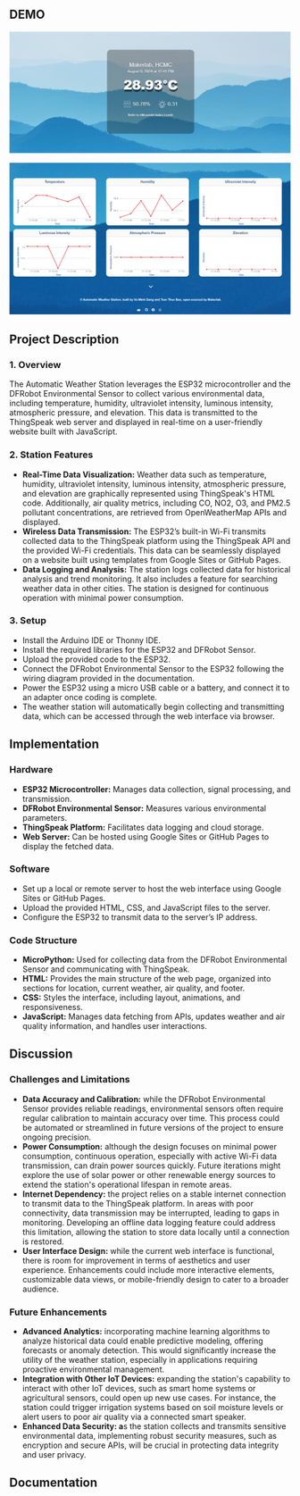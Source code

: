 ## DEMO

![User Interface Image 1](https://github.com/dngvmnh/Automatic_Weather_Station/raw/main/assets/demo_1.png)

![User Interface Image 2](https://github.com/dngvmnh/Automatic_Weather_Station/blob/main/assets/demo_2.png)
## Project Description

### 1. Overview

The Automatic Weather Station leverages the ESP32 microcontroller and the DFRobot Environmental Sensor to collect various environmental data, including temperature, humidity, ultraviolet intensity, luminous intensity, atmospheric pressure, and elevation. This data is transmitted to the ThingSpeak web server and displayed in real-time on a user-friendly website built with JavaScript.

### 2. Station Features

- **Real-Time Data Visualization:** Weather data such as temperature, humidity, ultraviolet intensity, luminous intensity, atmospheric pressure, and elevation are graphically represented using ThingSpeak's HTML code. Additionally, air quality metrics, including CO, NO2, O3, and PM2.5 pollutant concentrations, are retrieved from OpenWeatherMap APIs and displayed.
- **Wireless Data Transmission:** The ESP32’s built-in Wi-Fi transmits collected data to the ThingSpeak platform using the ThingSpeak API and the provided Wi-Fi credentials. This data can be seamlessly displayed on a website built using templates from Google Sites or GitHub Pages.
- **Data Logging and Analysis:** The station logs collected data for historical analysis and trend monitoring. It also includes a feature for searching weather data in other cities. The station is designed for continuous operation with minimal power consumption.

### 3. Setup

- Install the Arduino IDE or Thonny IDE.
- Install the required libraries for the ESP32 and DFRobot Sensor.
- Upload the provided code to the ESP32.
- Connect the DFRobot Environmental Sensor to the ESP32 following the wiring diagram provided in the documentation.
- Power the ESP32 using a micro USB cable or a battery, and connect it to an adapter once coding is complete.
- The weather station will automatically begin collecting and transmitting data, which can be accessed through the web interface via browser.

## Implementation

### Hardware

- **ESP32 Microcontroller:** Manages data collection, signal processing, and transmission.
- **DFRobot Environmental Sensor:** Measures various environmental parameters.
- **ThingSpeak Platform:** Facilitates data logging and cloud storage.
- **Web Server:** Can be hosted using Google Sites or GitHub Pages to display the fetched data.

### Software

- Set up a local or remote server to host the web interface using Google Sites or GitHub Pages.
- Upload the provided HTML, CSS, and JavaScript files to the server.
- Configure the ESP32 to transmit data to the server’s IP address.

### Code Structure

- **MicroPython:** Used for collecting data from the DFRobot Environmental Sensor and communicating with ThingSpeak.
- **HTML:** Provides the main structure of the web page, organized into sections for location, current weather, air quality, and footer.
- **CSS:** Styles the interface, including layout, animations, and responsiveness.
- **JavaScript:** Manages data fetching from APIs, updates weather and air quality information, and handles user interactions.

## Discussion

### Challenges and Limitations

- **Data Accuracy and Calibration:** while the DFRobot Environmental Sensor provides reliable readings, environmental sensors often require regular calibration to maintain accuracy over time. This process could be automated or streamlined in future versions of the project to ensure ongoing precision.
- **Power Consumption:** although the design focuses on minimal power consumption, continuous operation, especially with active Wi-Fi data transmission, can drain power sources quickly. Future iterations might explore the use of solar power or other renewable energy sources to extend the station's operational lifespan in remote areas.
- **Internet Dependency:** the project relies on a stable internet connection to transmit data to the ThingSpeak platform. In areas with poor connectivity, data transmission may be interrupted, leading to gaps in monitoring. Developing an offline data logging feature could address this limitation, allowing the station to store data locally until a connection is restored.
- **User Interface Design:** while the current web interface is functional, there is room for improvement in terms of aesthetics and user experience. Enhancements could include more interactive elements, customizable data views, or mobile-friendly design to cater to a broader audience.

### Future Enhancements

- **Advanced Analytics:** incorporating machine learning algorithms to analyze historical data could enable predictive modeling, offering forecasts or anomaly detection. This would significantly increase the utility of the weather station, especially in applications requiring proactive environmental management.
- **Integration with Other IoT Devices:** expanding the station's capability to interact with other IoT devices, such as smart home systems or agricultural sensors, could open up new use cases. For instance, the station could trigger irrigation systems based on soil moisture levels or alert users to poor air quality via a connected smart speaker.
- **Enhanced Data Security: a**s the station collects and transmits sensitive environmental data, implementing robust security measures, such as encryption and secure APIs, will be crucial in protecting data integrity and user privacy.

## Documentation
